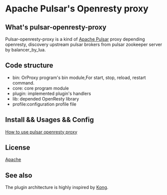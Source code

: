 # Apache Pulsar's Openresty proxy

## What's pulsar-openresty-proxy

Pulsar-openresty-proxy is a kind of [Apache Pulsar](https://github.com/apache/pulsar) proxy depending openresty, discovery upstream pulsar brokers from pulsar zookeeper server by balancer_by_lua.

## Code structure
- bin: OrProxy program's bin module,For start, stop, reload, restart command.
- core: core program module
- plugin: implemented plugin's handlers
- lib: depended OpenResty library
- profile:configuration profile file

## Install && Usages && Config
[How to use pulsar openresty proxy](https://github.com/yumchina/pulsar-openresty-proxy/wiki)

## License
[Apache](./LICENSE)


## See also

The plugin architecture is highly inspired by [Kong](https://github.com/Mashape/kong).


